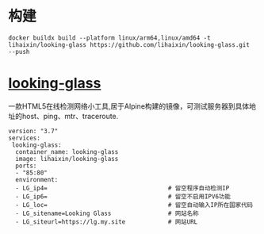
# 构建
```
docker buildx build --platform linux/arm64,linux/amd64 -t lihaixin/looking-glass https://github.com/lihaixin/looking-glass.git  --push
```


# [looking-glass](https://github.com/telephone/LookingGlass)

一款HTML5在线检测网络小工具,居于Alpine构建的镜像，可测试服务器到具体地址的host、ping、mtr、traceroute.
```
version: "3.7"
services:
 looking-glass:
  container_name: looking-glass
  image: lihaixin/looking-glass
  ports:
  - "85:80"
  environment:
  - LG_ip4=                                  # 留空程序自动检测IP
  - LG_ip6=                                  # 留空不启用IPV6功能
  - LG_loc=                                  # 留空自动输入IP所在国家代码
  - LG_sitename=Looking Glass                # 网站名称
  - LG_siteurl=https://lg.my.site            # 网站URL
 
```
